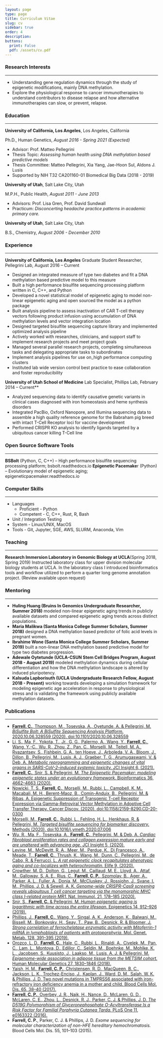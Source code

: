 ```yaml
---
layout: page
type: page
title: Curriculum Vitae
slug: cv
sidebar: true
order: 4
description: 
buttons:
  print: False
  pdf: /assets/cv.pdf
---
```


### Research Interests

---

- Understanding gene regulation dynamics through the study of epigenetic modifications, mainly DNA methylation.
- Explore the physiological response to cancer immunotherapies to understand contributors to disease relapse and how alternative immunotherapies can slow, or prevent, relapse.  

### Education

---
**University of California, Los Angeles**, Los Angeles, California

Ph.D., Human Genetics, *August 2016 - Spring 2021 (Expected)*

- Advisor: Prof. Matteo Pellegrini
- Thesis Topic: _Assessing human health using DNA methylation based predictive models_
- Thesis Committee: Matteo Pellegrini, Xia Yang, Jae-Hoon Sul, Aldons J. Lusis
- Supported by NIH T32 CA201160-01 Biomedical Big Data (2018 - 2019)

**University of Utah**, Salt Lake City, Utah

M.P.H., Public Health, *August  2011 - June 2013*

- Advisors: Prof. Lisa Gren, Prof. David Sundwall
- Practicum: _Disconcerting headache practice patterns in academic primary care._

**University of Utah**, Salt Lake City, Utah

B.S., Chemistry, *August  2006 - December 2010*

### Experience

---
**University of California, Los Angeles**
Graduate Student Researcher, Pellegrini Lab, August 2016 – Current

- Designed an integrated measure of type two diabetes and fit a DNA methylation based predictive model to this measure
- Built a high performance bisulfite sequencing processing platform written in C, C++, and Python
- Developed a novel statistical model of epigenetic aging to model non-linear epigenetic aging and open sourced the model as a python package  
- Built analysis pipeline to assess inactivation of CAR T-cell therapy vectors following product infusion using accumulation of DNA methylation levels and vector integration location
- Designed targeted bisulfite sequencing capture library and implemented optimized analysis pipeline
- Actively worked with researches, clinicians, and support staff to implement research projects and meet project goals
- Managed several parallel research projects, completing simultaneous tasks and delegating appropriate tasks to subordinates
- Implement analysis pipelines for use on_high performance computing clusters
- Instituted lab wide version control best practice to ease collaboration and foster reproducibility

**University of Utah School of Medicine**
Lab Specialist, Phillips Lab, February 2014 – Current**

- Analyzed sequencing data to identify causative genetic variants in clinical cases diagnosed with iron homeostasis and heme synthesis disorders
- Integrated PacBio, Oxford Nanopore, and Illumina sequencing data to assemble a high quality reference genome for the  Babraham pig breed with intact T-Cell Receptor loci for vaccine development
- Performed CRISPR KO analysis to identify ligands targeted by a ubiquitous cancer killing T-Cell line

### Open Source Software Tools

---
**BSBolt** (Python, C, C++)  – High performance bisulfite sequencing processing platform; bsbolt.readthedocs.io
**Epigenetic Pacemake**r (Python) – Evolutionary model of epigenetic aging; epigeneticpacemaker.readthedocs.io

### Computer Skills

---

- Languages
  - Proficient - Python
  - Competent - C, C++, Rust, R, Bash
- Unit / Integration Testing
- System - Linux/UNIX, MacOS
- Tools - Git, Jupyter, SGE, AWS, SLURM, Anaconda, Vim

### Teaching

---
**Research Immersion Laboratory in Genomic Biology at UCLA**(Spring 2018, Spring 2019) Instructed laboratory class for upper division molecular biology students at UCLA. In the laboratory class I introduced bioinformatics tools and workflow utilized to perform a quarter long genome annotation project. (Review available upon request)

### Mentoring

---

- **Huling Huang (Bruins In Genomics Undergraduate Researcher, Summer 2018)** modeled non-linear epigenetic aging trends in publicly available datasets and compared epigenetic aging trends across distinct populations.
- **Maria Malikwa (Santa Monica College Summer Scholars, Summer 2018)** designed a DNA methylation based predictor of folic acid levels in pregnant women.
- **Ibrahime Wone (Santa Monica College Summer Scholars, Summer 2019)** built a non-linear DNA methylation based predictive model for type two diabetes progression.
- **Adewale Oytetunde (UCLA-CSUN Stem Cell Bridges Program, August 2018 - August 2019)** modeled methylation dynamics during cellular differentiation and how the DNA methylation landscape is altered by induced pluripotency.
- **Kalsuda Lapborisuth (UCLA Undergraduate Research Fellow, August 2018 - Present)** working towards developing a simulation framework for modeling epigenetic age acceleration in response to physiological stress and is validating the framework using publicly available methylation datasets.  

### Publications

---

- [**Farrell, C.**, Thompson, M., Tosevska, A., Oyetunde, A. & Pellegrini, M. *BiSulfite Bolt: A BiSulfite Sequencing Analysis Platform.* 2020.10.06.328559 (2020). doi:10.1101/2020.10.06.328559](https://www.biorxiv.org/content/10.1101/2020.10.06.328559v2)
- [Li, S., Ma, F., Yokota, T., Jr., G. G., Palermo, A., Wang, Y., **Farrell, C.**, Wang, Y.-C., Wu, R., Zhou, Z., Pan, C., Morselli, M., Teitell, M. A., Ryazantsev, S., Fishbein, G. A., ten Hoeve, J., Arboleda, V. A., Bloom, J., Dillon, B., Pellegrini, M., Lusis, A. J., Graeber, T. G., Arumugaswami, V. & Deb, A. *Metabolic reprogramming and epigenetic changes of vital organs in SARS-CoV-2–induced systemic toxicity.* JCI Insight 6, (2021).](https://insight.jci.org/articles/view/145027)
- [**Farrell, C.**, Snir, S. & Pellegrini, M. *The Epigenetic Pacemaker: modeling epigenetic states under an evolutionary framework.* Bioinformatics 36, 4662–4663 (2020).](https://academic.oup.com/bioinformatics/article-abstract/doi/10.1093/bioinformatics/btaa585/5861533?redirectedFrom=fulltext)
- [Nowicki, T. S., **Farrell, C.**, Morselli, M., Rubbi, L., Campbell, K. M., Macabali, M. H., Berent-Maoz, B., Comin-Anduix, B., Pellegrini, M. & Ribas, A. Epigenetic Suppression of Transgenic T-cell Receptor Expression via Gamma-Retroviral Vector Methylation in Adoptive Cell Transfer Therapy. Cancer Discov. (2020). doi:10.1158/2159-8290.CD-20-0300](https://cancerdiscovery.aacrjournals.org/content/10/11/1645)
- [Morselli, M., **Farrell, C.**, Rubbi, L., Fehling, H. L., Henkhaus, R. & Pellegrini, M. *Targeted bisulfite sequencing for biomarker discovery.* Methods (2020). doi:10.1016/j.ymeth.2020.07.006](https://www.sciencedirect.com/science/article/abs/pii/S1046202320300839)
- [Wu, R., Ma, F., Tosevska, A., **Farrell, C.**, Pellegrini, M. & Deb, A. *Cardiac fibroblast proliferation rates and collagen expression mature early and are unaltered with advancing age.* JCI Insight 5, (2020).](https://df6sxcketz7bb.cloudfront.net/manuscripts/140000/140628/jci.insight.140628.v2.pdf)
- [Levine, M., McDevitt, R. A., Meer, M., Perdue, K., Di Francesco, A., Meade, T., **Farrell, C.**, Thrush, K., Wang, M., Dunn, C., Pellegrini, M., de Cabo, R. & Ferrucci, L. *A rat epigenetic clock recapitulates phenotypic aging and co-localizes with heterochromatin.* Elife 9, (2020).](https://elifesciences.org/articles/59201)
- [Crowther, M. D., Dolton, G., Legut, M., Caillaud, M. E., Lloyd, A., Attaf, M., Galloway, S. A. E., Rius, C., **Farrell, C. P.**, Szomolay, B., Ager, A., Parker, A. L., Fuller, A., Donia, M., McCluskey, J., Rossjohn, J., Svane, I. M., Phillips, J. D. & Sewell, A. K. *Genome-wide CRISPR-Cas9 screening reveals ubiquitous T cell cancer targeting via the monomorphic MHC class I-related protein MR1.* Nat. Immunol. 21, 178–185 (2020).](https://www.nature.com/articles/s41590-019-0578-8)
- [Snir, S., **Farrell, C.** & Pellegrini, M. *Human epigenetic ageing is logarithmic with time across the entire lifespan.* Epigenetics 14, 912–926 (2019).](https://www.tandfonline.com/doi/full/10.1080/15592294.2019.1623634)
- [Phillips, J., **Farrell, C.**, Wang, Y., Singal, A. K., Anderson, K., Balwani, M., Bissell, M., Bonkovsky, H., Seay, T., Paw, B., Desnick, R. & Bloomer, J. *Strong correlation of ferrochelatase enzymatic activity with Mitoferrin-1 mRNA in lymphoblasts of patients with protoporphyria.* Mol. Genet. Metab. 128, 391–395 (2019).](https://pubmed.ncbi.nlm.nih.gov/30391163/)
- [Orozco, L. D., **Farrell, C.**, Hale, C., Rubbi, L., Rinaldi, A., Civelek, M., Pan, C., Lam, L., Montoya, D., Edillor, C., Seldin, M., Boehnke, M., Mohlke, K. L., Jacobsen, S., Kuusisto, J., Laakso, M., Lusis, A. J. & Pellegrini, M. *Epigenome-wide association in adipose tissue from the METSIM cohort.* Human Molecular Genetics 27, 1830–1846 (2018).](https://pubmed.ncbi.nlm.nih.gov/29566149/)
- [Yaish, H. M., **Farrell, C. P.**, Christensen, R. D., MacQueen, B. C., Jackson, L. K., Trochez-Enciso, J., Kaplan, J., Ward, D. M., Salah, W. K. & Phillips, J. D. Two novel mutations in TMPRSS6 associated with iron-refractory iron deficiency anemia in a mother and child. Blood Cells Mol. Dis. 65, 38–40 (2017).](https://www.ncbi.nlm.nih.gov/pmc/articles/PMC5656052/)
- [**Farrell, C. P.**, Overbey, J. R., Naik, H., Nance, D., McLaren, G. D., McLaren, C. E., Zhou, L., Desnick, R. J., Parker, C. J. & Phillips, J. D. *The D519G Polymorphism of Glyceronephosphate O-Acyltransferase Is a Risk Factor for Familial Porphyria Cutanea Tarda.* PLoS One 11, e0163322 (2016).](https://pubmed.ncbi.nlm.nih.gov/27661980/)
- **Farrell, C. P.**, Parker, C. J. & Phillips, J. D. *Exome sequencing for molecular characterization of non-HFE hereditary hemochromatosis.* Blood Cells Mol. Dis. 55, 101–103 (2015).